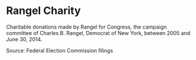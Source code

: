 Rangel Charity
=============

Charitable donations made by Rangel for Congress, the campaign committee of Charles B. Rangel, Democrat of New York, between 2005 and June 30, 2014.

Source: Federal Election Commission filings
